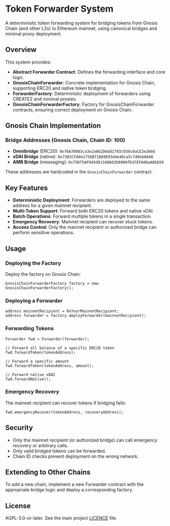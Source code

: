 # Token Forwarder System

A deterministic token forwarding system for bridging tokens from Gnosis Chain (and other L2s) to Ethereum mainnet, using canonical bridges and minimal proxy deployment.

## Overview

This system provides:

- **Abstract Forwarder Contract**: Defines the forwarding interface and core logic.
- **GnosisChainForwarder**: Concrete implementation for Gnosis Chain, supporting ERC20 and native token bridging.
- **ForwarderFactory**: Deterministic deployment of forwarders using CREATE2 and minimal proxies.
- **GnosisChainForwarderFactory**: Factory for GnosisChainForwarder contracts, ensuring correct deployment on Gnosis Chain.

## Gnosis Chain Implementation

### Bridge Addresses (Gnosis Chain, Chain ID: 100)

- **Omnibridge** (ERC20): `0xf6A78083ca3e2a662D6dd1703c939c8aCE2e268d`
- **xDAI Bridge** (native): `0x7301CFA0e1756B71869E93d4e4Dca5c7d0eb0AA6`
- **AMB Bridge** (messaging): `0x75Df5AF045d91108662D8080fD1FEFAd6aA0bb59`

These addresses are hardcoded in the `GnosisChainForwarder` contract.

## Key Features

- **Deterministic Deployment**: Forwarders are deployed to the same address for a given mainnet recipient.
- **Multi-Token Support**: Forward both ERC20 tokens and native xDAI.
- **Batch Operations**: Forward multiple tokens in a single transaction.
- **Emergency Recovery**: Mainnet recipient can recover stuck tokens.
- **Access Control**: Only the mainnet recipient or authorized bridge can perform sensitive operations.

## Usage

### Deploying the Factory

Deploy the factory on Gnosis Chain:

```solidity
GnosisChainForwarderFactory factory = new GnosisChainForwarderFactory();
```

### Deploying a Forwarder

```solidity
address mainnetRecipient = 0xYourMainnetRecipient;
address forwarder = factory.deployForwarder(mainnetRecipient);
```

### Forwarding Tokens

```solidity
Forwarder fwd = Forwarder(forwarder);

// Forward all balance of a specific ERC20 token
fwd.forwardToken(tokenAddress);

// Forward a specific amount
fwd.forwardToken(tokenAddress, amount);

// Forward native xDAI
fwd.forwardNative();
```

### Emergency Recovery

The mainnet recipient can recover tokens if bridging fails:

```solidity
fwd.emergencyRecover(tokenAddress, recoveryAddress);
```

## Security

- Only the mainnet recipient (or authorized bridge) can call emergency recovery or arbitrary calls.
- Only valid bridged tokens can be forwarded.
- Chain ID checks prevent deployment on the wrong network.

## Extending to Other Chains

To add a new chain, implement a new Forwarder contract with the appropriate bridge logic and deploy a corresponding factory.

## License

AGPL-3.0-or-later. See the main project [LICENCE](../../LICENCE) file.
